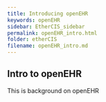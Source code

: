 ```yaml
---
title: Introducing openEHR
keywords: openEHR
sidebar: EtherCIS_sidebar
permalink: openEHR_intro.html
folder: etherCIS
filename: openEHR_intro.md
---
```


## Intro to openEHR

This is background on openEHR
